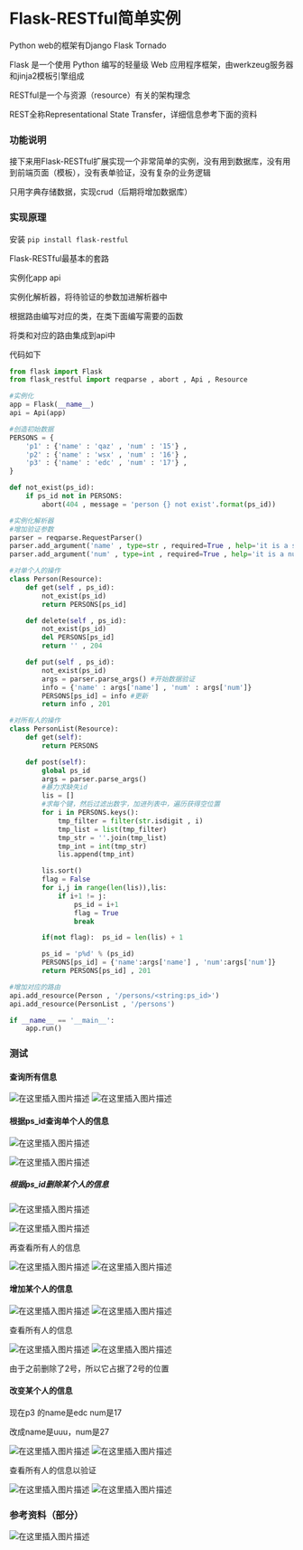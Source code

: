 # Flask-RESTful简单实例


Python web的框架有Django Flask Tornado

Flask 是一个使用 Python 编写的轻量级 Web 应用程序框架，由werkzeug服务器和jinja2模板引擎组成

RESTful是一个与资源（resource）有关的架构理念

REST全称Representational State Transfer，详细信息参考下面的资料

### 功能说明

接下来用Flask-RESTful扩展实现一个非常简单的实例，没有用到数据库，没有用到前端页面（模板），没有表单验证，没有复杂的业务逻辑

只用字典存储数据，实现crud（后期将增加数据库）

### 实现原理
安装 `pip install flask-restful`

Flask-RESTful最基本的套路

实例化app api

实例化解析器，将待验证的参数加进解析器中

根据路由编写对应的类，在类下面编写需要的函数

将类和对应的路由集成到api中

代码如下

```python
from flask import Flask
from flask_restful import reqparse , abort , Api , Resource

#实例化
app = Flask(__name__)
api = Api(app)

#创造初始数据
PERSONS = {
    'p1' : {'name' : 'qaz' , 'num' : '15'} ,
    'p2' : {'name' : 'wsx' , 'num' : '16'} ,
    'p3' : {'name' : 'edc' , 'num' : '17'} ,
}

def not_exist(ps_id):
    if ps_id not in PERSONS:
        abort(404 , message = 'person {} not exist'.format(ps_id))

#实例化解析器
#增加验证参数
parser = reqparse.RequestParser()
parser.add_argument('name' , type=str , required=True , help='it is a string') #把它设为必填项
parser.add_argument('num' , type=int , required=True , help='it is a number') #把它设为必填项

#对单个人的操作
class Person(Resource):
    def get(self , ps_id):
        not_exist(ps_id)
        return PERSONS[ps_id]

    def delete(self , ps_id):
        not_exist(ps_id)
        del PERSONS[ps_id]
        return '' , 204

    def put(self , ps_id):
        not_exist(ps_id)
        args = parser.parse_args() #开始数据验证
        info = {'name' : args['name'] , 'num' : args['num']}
        PERSONS[ps_id] = info #更新
        return info , 201

#对所有人的操作
class PersonList(Resource):
    def get(self):
        return PERSONS

    def post(self):
        global ps_id
        args = parser.parse_args()
        #暴力求缺失id
        lis = []
        #求每个键，然后过滤出数字，加进列表中，遍历获得空位置
        for i in PERSONS.keys():
            tmp_filter = filter(str.isdigit , i)
            tmp_list = list(tmp_filter)
            tmp_str = ''.join(tmp_list)
            tmp_int = int(tmp_str)
            lis.append(tmp_int)

        lis.sort()
        flag = False
        for i,j in range(len(lis)),lis:
            if i+1 != j:
                ps_id = i+1
                flag = True
                break

        if(not flag):  ps_id = len(lis) + 1

        ps_id = 'p%d' % (ps_id)
        PERSONS[ps_id] = {'name':args['name'] , 'num':args['num']}
        return PERSONS[ps_id] , 201

#增加对应的路由
api.add_resource(Person , '/persons/<string:ps_id>')
api.add_resource(PersonList , '/persons')

if __name__ == '__main__':
    app.run()
```



### 测试
#### 查询所有信息
![在这里插入图片描述](https://img-blog.csdnimg.cn/20200613160100923.png?x-oss-process=image/watermark,type_ZmFuZ3poZW5naGVpdGk,shadow_10,text_aHR0cHM6Ly9ibG9nLmNzZG4ubmV0L3FxXzQzNzM3Njk3,size_16,color_FFFFFF,t_70)
![在这里插入图片描述](https://img-blog.csdnimg.cn/20200613160319708.png)

#### 根据ps_id查询单个人的信息

![在这里插入图片描述](https://img-blog.csdnimg.cn/20200613160150740.png?x-oss-process=image/watermark,type_ZmFuZ3poZW5naGVpdGk,shadow_10,text_aHR0cHM6Ly9ibG9nLmNzZG4ubmV0L3FxXzQzNzM3Njk3,size_16,color_FFFFFF,t_70)

![在这里插入图片描述](https://img-blog.csdnimg.cn/20200613160338687.png)
##### 根据ps_id删除某个人的信息

![在这里插入图片描述](https://img-blog.csdnimg.cn/20200613160255170.png?x-oss-process=image/watermark,type_ZmFuZ3poZW5naGVpdGk,shadow_10,text_aHR0cHM6Ly9ibG9nLmNzZG4ubmV0L3FxXzQzNzM3Njk3,size_16,color_FFFFFF,t_70)

![在这里插入图片描述](https://img-blog.csdnimg.cn/20200613160356394.png)

再查看所有人的信息

![在这里插入图片描述](https://img-blog.csdnimg.cn/2020061316043170.png?x-oss-process=image/watermark,type_ZmFuZ3poZW5naGVpdGk,shadow_10,text_aHR0cHM6Ly9ibG9nLmNzZG4ubmV0L3FxXzQzNzM3Njk3,size_16,color_FFFFFF,t_70)
![在这里插入图片描述](https://img-blog.csdnimg.cn/20200613160441402.png)

#### 增加某个人的信息
![在这里插入图片描述](https://img-blog.csdnimg.cn/20200613160601911.png?x-oss-process=image/watermark,type_ZmFuZ3poZW5naGVpdGk,shadow_10,text_aHR0cHM6Ly9ibG9nLmNzZG4ubmV0L3FxXzQzNzM3Njk3,size_16,color_FFFFFF,t_70)
![在这里插入图片描述](https://img-blog.csdnimg.cn/20200613160615543.png)

查看所有人的信息

![在这里插入图片描述](https://img-blog.csdnimg.cn/20200613160645652.png?x-oss-process=image/watermark,type_ZmFuZ3poZW5naGVpdGk,shadow_10,text_aHR0cHM6Ly9ibG9nLmNzZG4ubmV0L3FxXzQzNzM3Njk3,size_16,color_FFFFFF,t_70)
![在这里插入图片描述](https://img-blog.csdnimg.cn/20200613160658786.png)

由于之前删除了2号，所以它占据了2号的位置

####  改变某个人的信息
现在p3 的name是edc num是17

改成name是uuu，num是27

![在这里插入图片描述](https://img-blog.csdnimg.cn/20200613160928474.png?x-oss-process=image/watermark,type_ZmFuZ3poZW5naGVpdGk,shadow_10,text_aHR0cHM6Ly9ibG9nLmNzZG4ubmV0L3FxXzQzNzM3Njk3,size_16,color_FFFFFF,t_70)
![在这里插入图片描述](https://img-blog.csdnimg.cn/20200613160942914.png)

查看所有人的信息以验证

![在这里插入图片描述](https://img-blog.csdnimg.cn/2020061316101916.png?x-oss-process=image/watermark,type_ZmFuZ3poZW5naGVpdGk,shadow_10,text_aHR0cHM6Ly9ibG9nLmNzZG4ubmV0L3FxXzQzNzM3Njk3,size_16,color_FFFFFF,t_70)
![在这里插入图片描述](https://img-blog.csdnimg.cn/20200613161029698.png)

### 参考资料（部分）

![在这里插入图片描述](https://img-blog.csdnimg.cn/20200613161234684.png?x-oss-process=image/watermark,type_ZmFuZ3poZW5naGVpdGk,shadow_10,text_aHR0cHM6Ly9ibG9nLmNzZG4ubmV0L3FxXzQzNzM3Njk3,size_16,color_FFFFFF,t_70)




